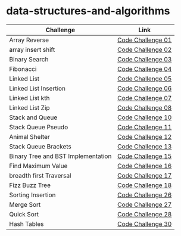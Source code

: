 # data-structures-and-algorithms

| Challenge                          | Link                                                               |
|------------------------------------|--------------------------------------------------------------------|
| Array Reverse                      | [Code Challenge 01](Not_DS/Reverse_Array/README.md)                |
| array insert shift                 | [Code Challenge 02](Not_DS/array_insert_shift/README.md)           |
| Binary Search                      | [Code Challenge 03](Not_DS/array_binary_search/README.md)          |
| Fibonacci                          | [Code Challenge 04](Not_DS/Fibunacci/README.md)                    |
| Linked List                        | [Code Challenge 05](DS/linked_list/Code_challenge05.md)            |
| Linked List Insertion              | [Code Challenge 06](DS/linked_list/Code_challenge06.md)            |
| Linked List kth                    | [Code Challenge 07](DS/linked_list/Code_challenge07.md)            |
| Linked List Zip                    | [Code Challenge 08](DS/linked_list/Code_challenge08.md)            |
| Stack and Queue                    | [Code Challenge 10](DS/stack_queue/stack_and_queue/README.md)      |
| Stack Queue Pseudo                 | [Code Challenge 11](DS/stack_queue/pseudo_queue/PseudoQueue.md)    |
| Animal Shelter                     | [Code Challenge 12](DS/stack_queue/animal_shelter/README.md)       |
| Stack Queue Brackets               | [Code Challenge 13](DS/stack_queue/stack_queue_brackets/README.md) |
| Binary Tree and BST Implementation | [Code Challenge 15](DS/Trees/binary_tree/README.md)                |
| Find Maximum Value                 | [Code Challenge 16](DS/Trees/binary_tree/README.md)                |
| breadth first Traversal            | [Code Challenge 17](DS/Trees/binary_tree/breadth_first_md.md)      |
| Fizz Buzz Tree                     | [Code Challenge 18](DS/Trees/fizz_buzz_tree/READMEmd)              |
| Sorting Insertion                  | [Code Challenge 26](Not_DS/Sorting/sorting_insertion/README.md)    |
| Merge Sort                         | [Code Challenge 27](Not_DS/Sorting/merge_sort/README.md)           |
| Quick Sort                         | [Code Challenge 28](Not_DS/Sorting/quick_sort/README.md)           |
| Hash Tables                        | [Code Challenge 30](DS/Hash_Tables/README.md)                      |
